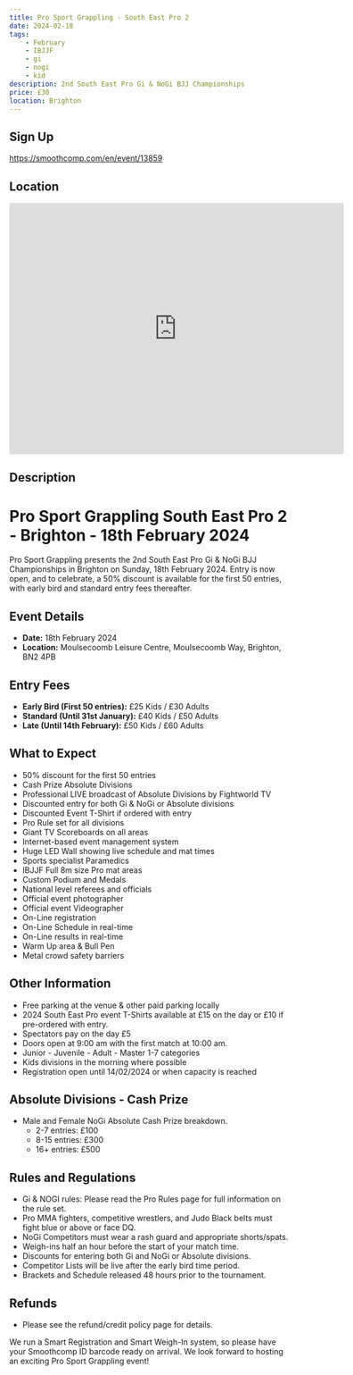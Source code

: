 ```yaml
---
title: Pro Sport Grappling - South East Pro 2
date: 2024-02-18
tags:
    - February
    - IBJJF
    - gi 
    - nogi 
    - kid
description: 2nd South East Pro Gi & NoGi BJJ Championships
price: £30
location: Brighton
---
```

## Sign Up
https://smoothcomp.com/en/event/13859

## Location
<iframe src="https://www.google.com/maps/embed?pb=!1m18!1m12!1m3!1d2518.9273937420594!2d-0.11071632339644362!3d50.851028771671515!2m3!1f0!2f0!3f0!3m2!1i1024!2i768!4f13.1!3m3!1m2!1s0x48758f5be341c829%3A0x9d4439ec338d69e6!2sMoulsecoomb%20Leisure%20Centre%2C%20Moulsecoomb%20Way%2C%20Brighton%20and%20Hove%2C%20Brighton%20BN2%204PB!5e0!3m2!1sen!2suk!4v1703194469923!5m2!1sen!2suk" width="600" height="450" style="border:0;" allowfullscreen="" loading="lazy" referrerpolicy="no-referrer-when-downgrade"></iframe>

## Description
# Pro Sport Grappling South East Pro 2 - Brighton - 18th February 2024

Pro Sport Grappling presents the 2nd South East Pro Gi & NoGi BJJ Championships in Brighton on Sunday, 18th February 2024. Entry is now open, and to celebrate, a 50% discount is available for the first 50 entries, with early bird and standard entry fees thereafter.

## Event Details

- **Date:** 18th February 2024
- **Location:** Moulsecoomb Leisure Centre, Moulsecoomb Way, Brighton, BN2 4PB

## Entry Fees

- **Early Bird (First 50 entries):** £25 Kids / £30 Adults
- **Standard (Until 31st January):** £40 Kids / £50 Adults
- **Late (Until 14th February):** £50 Kids / £60 Adults

## What to Expect

- 50% discount for the first 50 entries
- Cash Prize Absolute Divisions
- Professional LIVE broadcast of Absolute Divisions by Fightworld TV
- Discounted entry for both Gi & NoGi or Absolute divisions
- Discounted Event T-Shirt if ordered with entry
- Pro Rule set for all divisions
- Giant TV Scoreboards on all areas
- Internet-based event management system
- Huge LED Wall showing live schedule and mat times
- Sports specialist Paramedics
- IBJJF Full 8m size Pro mat areas
- Custom Podium and Medals
- National level referees and officials
- Official event photographer
- Official event Videographer
- On-Line registration
- On-Line Schedule in real-time
- On-Line results in real-time
- Warm Up area & Bull Pen
- Metal crowd safety barriers

## Other Information

- Free parking at the venue & other paid parking locally
- 2024 South East Pro event T-Shirts available at £15 on the day or £10 if pre-ordered with entry.
- Spectators pay on the day £5
- Doors open at 9:00 am with the first match at 10:00 am.
- Junior - Juvenile - Adult - Master 1-7 categories
- Kids divisions in the morning where possible
- Registration open until 14/02/2024 or when capacity is reached

## Absolute Divisions - Cash Prize

- Male and Female NoGi Absolute Cash Prize breakdown.
  - 2-7 entries: £100
  - 8-15 entries: £300
  - 16+ entries: £500

## Rules and Regulations

- Gi & NOGI rules: Please read the Pro Rules page for full information on the rule set.
- Pro MMA fighters, competitive wrestlers, and Judo Black belts must fight blue or above or face DQ.
- NoGi Competitors must wear a rash guard and appropriate shorts/spats.
- Weigh-ins half an hour before the start of your match time.
- Discounts for entering both Gi and NoGi or Absolute divisions.
- Competitor Lists will be live after the early bird time period.
- Brackets and Schedule released 48 hours prior to the tournament.

## Refunds

- Please see the refund/credit policy page for details.

We run a Smart Registration and Smart Weigh-In system, so please have your Smoothcomp ID barcode ready on arrival. We look forward to hosting an exciting Pro Sport Grappling event!
